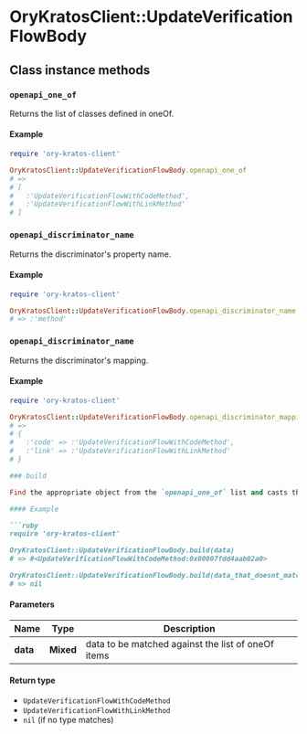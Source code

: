 # OryKratosClient::UpdateVerificationFlowBody

## Class instance methods

### `openapi_one_of`

Returns the list of classes defined in oneOf.

#### Example

```ruby
require 'ory-kratos-client'

OryKratosClient::UpdateVerificationFlowBody.openapi_one_of
# =>
# [
#   :'UpdateVerificationFlowWithCodeMethod',
#   :'UpdateVerificationFlowWithLinkMethod'
# ]
```

### `openapi_discriminator_name`

Returns the discriminator's property name.

#### Example

```ruby
require 'ory-kratos-client'

OryKratosClient::UpdateVerificationFlowBody.openapi_discriminator_name
# => :'method'
```

### `openapi_discriminator_name`

Returns the discriminator's mapping.

#### Example

```ruby
require 'ory-kratos-client'

OryKratosClient::UpdateVerificationFlowBody.openapi_discriminator_mapping
# =>
# {
#   :'code' => :'UpdateVerificationFlowWithCodeMethod',
#   :'link' => :'UpdateVerificationFlowWithLinkMethod'
# }

### build

Find the appropriate object from the `openapi_one_of` list and casts the data into it.

#### Example

```ruby
require 'ory-kratos-client'

OryKratosClient::UpdateVerificationFlowBody.build(data)
# => #<UpdateVerificationFlowWithCodeMethod:0x00007fdd4aab02a0>

OryKratosClient::UpdateVerificationFlowBody.build(data_that_doesnt_match)
# => nil
```

#### Parameters

| Name | Type | Description |
| ---- | ---- | ----------- |
| **data** | **Mixed** | data to be matched against the list of oneOf items |

#### Return type

- `UpdateVerificationFlowWithCodeMethod`
- `UpdateVerificationFlowWithLinkMethod`
- `nil` (if no type matches)

